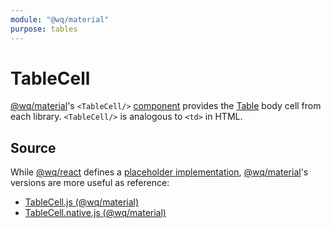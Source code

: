 ```yaml
---
module: "@wq/material"
purpose: tables
---
```


# TableCell

[@wq/material]'s `<TableCell/>` [component] provides the [Table][Table] body cell from each library.  `<TableCell/>` is analogous to `<td>` in HTML.

## Source

While [@wq/react] defines a [placeholder implementation][react-src], [@wq/material]'s versions are more useful as reference:

 * [TableCell.js (@wq/material)][material-src]
 * [TableCell.native.js (@wq/material)][material-native-src]

[component]: ./index.md
[@wq/react]: ../@wq/react.md
[@wq/material]: ../@wq/material.md
[Table]: ./Table.md

[react-src]: https://github.com/wq/wq.app/blob/main/packages/react/src/components/TableCell.js
[material-src]: https://github.com/wq/wq.app/blob/main/packages/material/src/components/TableCell.js
[material-native-src]: https://github.com/wq/wq.app/blob/main/packages/material/src/components/TableCell.native.js

